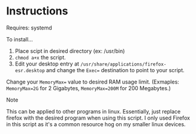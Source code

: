 # Instructions

Requires: systemd

To install...
1. Place scipt in desired directory (ex: /usr/bin)
2. `chmod a+x` the script.
3. Edit your desktop entry at `/usr/share/applications/firefox-esr.desktop` and change the `Exec=` destination to point to your script.

Change your `MemoryMax=` value to desired RAM usage limit. (Exmaples: `MemoryMax=2G` for 2 Gigabytes, `MemoryMax=200M` for 200 Megabytes.)

>[!NOTE]
>This can be applied to other programs in linux. Essentially, just replace firefox with the desired program when using this script. I only used Firefox in this script as it's a common resource hog on my smaller linux devices.
